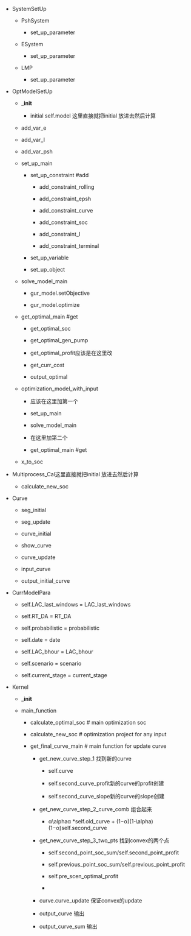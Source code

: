 - SystemSetUp

  - PshSystem
    - set_up_parameter

  - ESystem
    - set_up_parameter

  - LMP
    - set_up_parameter

- OptModelSetUp

  - ___init__
    - initial self.model 这里直接就把initial 放进去然后计算

  - add_var_e

  - add_var_I

  - add_var_psh

  - set_up_main

    - set_up_constraint #add

      - add_constraint_rolling

      - add_constraint_epsh

      - add_constraint_curve

      - add_constraint_soc

      - add_constraint_I

      - add_constraint_terminal

    - set_up_variable

    - set_up_object

  - solve_model_main

    - gur_model.setObjective

    - gur_model.optimize

  - get_optimal_main #get

    - get_optimal_soc

    - get_optimal_gen_pump

    - get_optimal_profit应该是在这里改

    - get_curr_cost

    - output_optimal

  - optimization_model_with_input

    - 应该在这里加第一个

    - set_up_main

    - solve_model_main

    - 在这里加第二个

    - get_optimal_main #get 

  - x_to_soc

- Multiprocess_Cal这里直接就把initial 放进去然后计算

  - calculate_new_soc

- Curve

  - seg_initial

  - seg_update

  - curve_initial

  - show_curve

  - curve_update

  - input_curve

  - output_initial_curve

- CurrModelPara

  - self.LAC_last_windows = LAC_last_windows

  - self.RT_DA = RT_DA

  - self.probabilistic = probabilistic

  - self.date = date

  - self.LAC_bhour = LAC_bhour

  - self.scenario = scenario

  - self.current_stage = current_stage

- Kernel

  - ___init__

  - main_function

    - calculate_optimal_soc    # main optimization soc

    - calculate_new_soc     # optimization project for any input

    - get_final_curve_main    # main function for update curve

      - get_new_curve_step_1    找到新的curve

        - self.curve

        - self.second_curve_profit新的curve的profit创建

        - self.second_curve_slope新的curve的slope创建

      - get_new_curve_step_2_curve_comb 组合起来
        - α\alphaα *self.old_curve + (1−α)(1-\alpha)(1−α)self.second_curve

      - get_new_curve_step_3_two_pts 找到convex的两个点

        - self.second_point_soc_sum/self.second_point_profit

        - self.previous_point_soc_sum/self.previous_point_profit 

        - self.pre_scen_optimal_profit

        - 

      - curve.curve_update 保证convex的update

      - output_curve 输出

      - output_curve_sum 输出